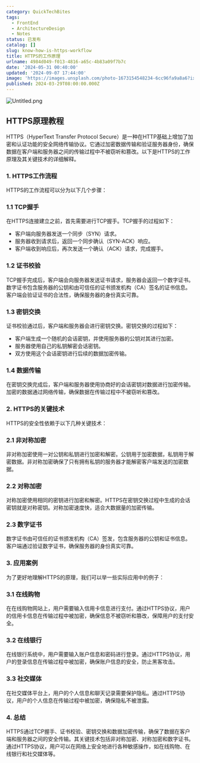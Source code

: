 ```yaml
---
category: QuickTechBites
tags:
  - FrontEnd
  - ArchitectureDesign
  - Notes
status: 已发布
catalog: []
slug: know-how-is-https-workflow
title: HTTPS的工作原理
urlname: 4984d049-f013-4816-a65c-4b83a09f7b7c
date: '2024-05-31 00:40:00'
updated: '2024-09-07 17:44:00'
image: 'https://images.unsplash.com/photo-1673154548234-6cc96fa9a8a6?ixlib=rb-4.0.3&q=85&fm=jpg&crop=entropy&cs=srgb'
published: 2024-03-29T08:00:00.000Z
---
```


![Untitled.png](https://prod-files-secure.s3.us-west-2.amazonaws.com/5d24fe63-e567-4804-86f9-9fdc62e13082/2950c759-0255-4c0a-becc-122aae8c82c0/Untitled.png?X-Amz-Algorithm=AWS4-HMAC-SHA256&X-Amz-Content-Sha256=UNSIGNED-PAYLOAD&X-Amz-Credential=AKIAT73L2G45FSPPWI6X%2F20250112%2Fus-west-2%2Fs3%2Faws4_request&X-Amz-Date=20250112T053545Z&X-Amz-Expires=3600&X-Amz-Signature=ed34a9cdf4bde782c5f49e7a281299f276be5dfff2609145676315804df33ec9&X-Amz-SignedHeaders=host&x-id=GetObject)


## HTTPS原理教程


HTTPS（HyperText Transfer Protocol Secure）是一种在HTTP基础上增加了加密和认证功能的安全网络传输协议。它通过加密数据传输和验证服务器身份，确保数据在客户端和服务器之间的传输过程中不被窃听和篡改。以下是HTTPS的工作原理及其关键技术的详细解释。


### 1. HTTPS工作流程


HTTPS的工作流程可以分为以下几个步骤：


### 1.1 TCP握手


在HTTPS连接建立之前，首先需要进行TCP握手。TCP握手的过程如下：

- 客户端向服务器发送一个同步（SYN）请求。
- 服务器收到请求后，返回一个同步确认（SYN-ACK）响应。
- 客户端收到响应后，再次发送一个确认（ACK）请求，完成握手。

### 1.2 证书校验


TCP握手完成后，客户端会向服务器发送证书请求，服务器会返回一个数字证书。数字证书包含服务器的公钥和由可信任的证书颁发机构（CA）签名的证书信息。客户端会验证证书的合法性，确保服务器的身份真实可靠。


### 1.3 密钥交换


证书校验通过后，客户端和服务器会进行密钥交换。密钥交换的过程如下：

- 客户端生成一个随机的会话密钥，并使用服务器的公钥对其进行加密。
- 服务器使用自己的私钥解密会话密钥。
- 双方使用这个会话密钥进行后续的数据加密传输。

### 1.4 数据传输


在密钥交换完成后，客户端和服务器使用协商好的会话密钥对数据进行加密传输。加密的数据通过网络传输，确保数据在传输过程中不被窃听和篡改。


### 2. HTTPS的关键技术


HTTPS的安全性依赖于以下几种关键技术：


### 2.1 非对称加密


非对称加密使用一对公钥和私钥进行加密和解密。公钥用于加密数据，私钥用于解密数据。非对称加密确保了只有拥有私钥的服务器才能解密客户端发送的加密数据。


### 2.2 对称加密


对称加密使用相同的密钥进行加密和解密。HTTPS在密钥交换过程中生成的会话密钥就是对称密钥。对称加密速度快，适合大数据量的加密传输。


### 2.3 数字证书


数字证书由可信任的证书颁发机构（CA）签发，包含服务器的公钥和证书信息。客户端通过验证数字证书，确保服务器的身份真实可靠。


### 3. 应用案例


为了更好地理解HTTPS的原理，我们可以举一些实际应用中的例子：


### 3.1 在线购物


在在线购物网站上，用户需要输入信用卡信息进行支付。通过HTTPS协议，用户的信用卡信息在传输过程中被加密，确保信息不被窃听和篡改，保障用户的支付安全。


### 3.2 在线银行


在线银行系统中，用户需要输入账户信息和密码进行登录。通过HTTPS协议，用户的登录信息在传输过程中被加密，确保账户信息的安全，防止黑客攻击。


### 3.3 社交媒体


在社交媒体平台上，用户的个人信息和聊天记录需要保护隐私。通过HTTPS协议，用户的个人信息在传输过程中被加密，确保隐私不被泄露。


### 4. 总结


HTTPS通过TCP握手、证书校验、密钥交换和数据加密传输，确保了数据在客户端和服务器之间的安全传输。其关键技术包括非对称加密、对称加密和数字证书。通过HTTPS协议，用户可以在网络上安全地进行各种敏感操作，如在线购物、在线银行和社交媒体等。


